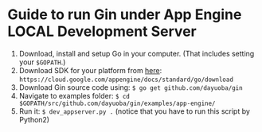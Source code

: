 # Guide to run Gin under App Engine LOCAL Development Server

1. Download, install and setup Go in your computer. (That includes setting your `$GOPATH`.)
2. Download SDK for your platform from [here](https://cloud.google.com/appengine/docs/standard/go/download): `https://cloud.google.com/appengine/docs/standard/go/download`
3. Download Gin source code using: `$ go get github.com/dayuoba/gin`
4. Navigate to examples folder: `$ cd $GOPATH/src/github.com/dayuoba/gin/examples/app-engine/`
5. Run it: `$ dev_appserver.py .` (notice that you have to run this script by Python2)


